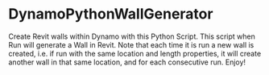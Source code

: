 # DynamoPythonWallGenerator
Create Revit walls within Dynamo with this Python Script.
This script when Run will generate a Wall in Revit. Note that each time it is run a new wall is created, i.e. if run with the same location and length properties, it will create another wall in that same location, and for each consecutive run. Enjoy!
